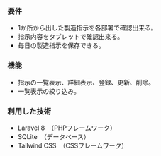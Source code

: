 ### 要件
- 1か所から出した製造指示を各部署で確認出来る。
- 指示内容をタブレットで確認出来る。
- 毎日の製造指示を保存できる。

### 機能
- 指示の一覧表示、詳細表示、登録、更新、削除。
- 一覧表示の絞り込み。

### 利用した技術
- Laravel 8　（PHPフレームワーク）
- SQLite　（データベース）
- Tailwind CSS　（CSSフレームワーク）
